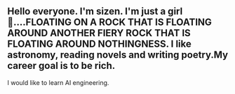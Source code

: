 ## Hello everyone. I'm sizen. I'm just a girl 🎀....FLOATING ON A ROCK THAT IS FLOATING AROUND ANOTHER FIERY ROCK THAT IS FLOATING AROUND NOTHINGNESS. I like astronomy, reading novels and writing poetry.My career goal is to be rich.

I would like to learn AI engineering.

<!--
**Sera-docx/Sera-docx** is a ✨ _special_ ✨ repository because its `README.md` (this file) appears on your GitHub profile.

Here are some ideas to get you started:

- 🔭 I’m currently working on ...
- 🌱 I’m currently learning ...
- 👯 I’m looking to collaborate on ...
- 🤔 I’m looking for help with ...
- 💬 Ask me about ...
- 📫 How to reach me: ...
- 😄 Pronouns: ...
- ⚡ Fun fact: ...
-->
